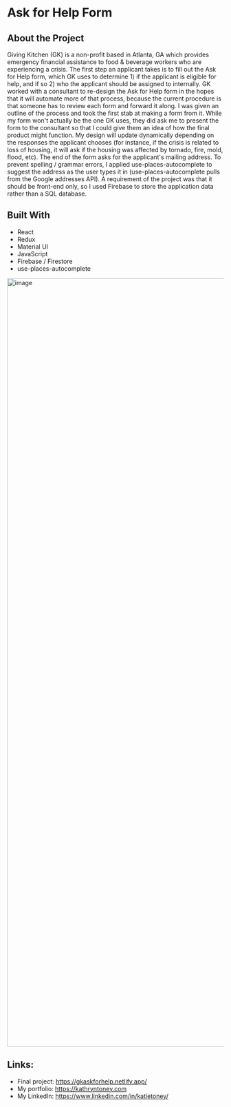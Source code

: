# Ask for Help Form

## About the Project
Giving Kitchen (GK) is a non-profit based in Atlanta, GA which provides emergency financial assistance to food & beverage workers who are experiencing a crisis. The first step an applicant takes is to fill out the Ask for Help form, which GK uses to determine 1) if the applicant is eligible for help, and if so 2) who the applicant should be assigned to internally. GK worked with a consultant to re-design the Ask for Help form in the hopes that it will automate more of that process, because the current procedure is that someone has to review each form and forward it along. I was given an outline of the process and took the first stab at making a form from it. While my form won't actually be the one GK uses, they did ask me to present the form to the consultant so that I could give them an idea of how the final product might function. My design will update dynamically depending on the responses the applicant chooses (for instance, if the crisis is related to loss of housing, it will ask if the housing was affected by tornado, fire, mold, flood, etc). The end of the form asks for the applicant's mailing address. To prevent spelling / grammar errors, I applied use-places-autocomplete to suggest the address as the user types it in (use-places-autocomplete pulls from the Google addresses API). A requirement of the project was that it should be front-end only, so I used Firebase to store the application data rather than a SQL database.

## Built With
- React
- Redux
- Material UI
- JavaScript
- Firebase / Firestore
- use-places-autocomplete

<img width="1785" alt="image" src="https://github.com/kathryntoney/gk-form/assets/127783825/3404fdbc-791c-4d28-ae58-d6e7589267c3">

## Links:
- Final project: https://gkaskforhelp.netlify.app/
- My portfolio: https://kathryntoney.com
- My LinkedIn: https://www.linkedin.com/in/katietoney/
